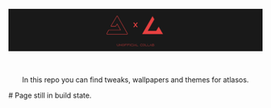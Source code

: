 <p align="center"><img src="https://raw.githubusercontent.com/lemonekq/atlasos/main/header.png"></p> <br>
<p align="center">In this repo you can find tweaks, wallpapers and themes for atlasos.</p>
# Page still in build state.
